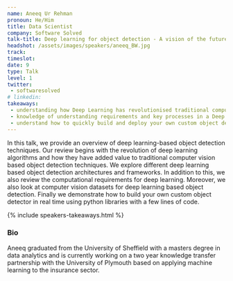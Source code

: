 ```yaml
---
name: Aneeq Ur Rehman
pronoun: He/Him
title: Data Scientist
company: Software Solved
talk-title: Deep learning for object detection - A vision of the future
headshot: /assets/images/speakers/aneeq_BW.jpg
track: 
timeslot: 
date: 9
type: Talk
level: 1
twitter:
 - softwaresolved
# linkedin: 
takeaways:
 - understanding how Deep Learning has revolutionised traditional computer vision
 - knowledge of understanding requirements and key processes in a Deep Learning based custom object detection framework
 - understand how to quickly build and deploy your own custom object detector with few lines of codes and some resources for additional help
---
```


<p>In this talk, we provide an overview of deep learning-based object detection techniques. Our review begins with the revolution 
of deep learning algorithms and how they have added value to traditional computer vision based object detection techniques. We 
explore different deep learning based object detection architectures and frameworks. In addition to this, we also review the 
computational requirements for deep learning. Moreover, we also look at  computer vision datasets for deep learning based object detection. 
Finally we demonstrate how to build your own custom object detector in real time using python libraries with a few lines of code.</p>

{% include speakers-takeaways.html %}

<h3>Bio</h3>
<p>Aneeq graduated from the University of Sheffield with a masters degree in data analytics and is currently working on a two year 
knowledge transfer partnership with the University of Plymouth based on applying machine learning to the insurance sector.</p>